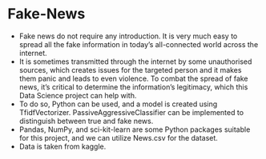 # Fake-News

- Fake news do not require any introduction. It is very much easy to spread all the fake information in today’s all-connected world across the internet.
- It is sometimes transmitted through the internet by some unauthorised sources, which creates issues for the targeted person and it makes them panic and leads to even violence. To combat the spread of fake news, it’s critical to determine the information’s legitimacy, which this Data Science project can help with. 
- To do so, Python can be used, and a model is created using TfidfVectorizer. PassiveAggressiveClassifier can be implemented to distinguish between true and fake news. 
- Pandas, NumPy, and sci-kit-learn are some Python packages suitable for this project, and we can utilize News.csv for the dataset.
- Data is taken from kaggle.
